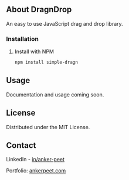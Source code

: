 <!-- ABOUT THE PROJECT -->
## About DragnDrop

An easy to use JavaScript drag and drop library.

### Installation

1. Install with NPM
   ```sh
   npm install simple-dragn
   ```




<!-- USAGE EXAMPLES -->
## Usage

Documentation and usage coming soon.

<!-- LICENSE -->
## License

Distributed under the MIT License.


<!-- CONTACT -->
## Contact

LinkedIn - [in/anker-peet](https://www.linkedin.com/in/anker-peet/)

Portfolio: [ankerpeet.com](https://www.ankerpeet.com)
